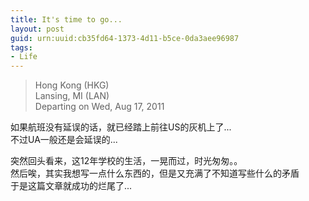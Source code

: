 ```yaml
---
title: It's time to go...
layout: post
guid: urn:uuid:cb35fd64-1373-4d11-b5ce-0da3aee96987
tags:
- Life
---
```

> Hong Kong (HKG) <br>
> Lansing, MI (LAN) <br>
> Departing on Wed, Aug 17, 2011

如果航班没有延误的话，就已经踏上前往US的灰机上了...<br>
不过UA一般还是会延误的...

突然回头看来，这12年学校的生活，一晃而过，时光匆匆。。<br>
然后唉，其实我想写一点什么东西的，但是又充满了不知道写些什么的矛盾<br>
于是这篇文章就成功的烂尾了...

